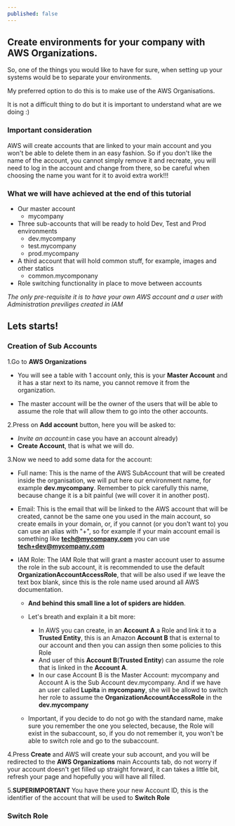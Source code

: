```yaml
---
published: false
---
```


## Create environments for your company with AWS Organizations.

So, one of the things you would like to have for sure, when setting up your systems would be to separate your environments.

My preferred option to do this is to make use of the AWS Organisations.

It is not a difficult thing to do but it is important to understand what are we doing :) 

### Important consideration
AWS will create accounts that are linked to your main account and you won't be able to delete them in an easy fashion. So if you don't like the name of the account, you cannot simply remove it and recreate, you will need to log in the account and change from there, so be careful when choosing the name you want for it to avoid extra work!!!

### What we will have achieved at the end of this tutorial

- Our master account
	- mycompany
- Three sub-accounts that will be ready to hold Dev, Test and Prod environments
	- dev.mycompany
    - test.mycompany
    - prod.mycompany
- A third account that will hold common stuff, for example, images and other statics
	- common.mycomponany
- Role switching functionality in place to move between accounts

*The only pre-requisite it is to have your own AWS account and a user with Administration previliges created in IAM*

## Lets starts!

### Creation of Sub Accounts

1.Go to **AWS Organizations**
- You will see a table with 1 account only, this is your **Master Account** and it has a star next to its name, you cannot remove it from the organization.

- The master account will be the owner of the users that will be able to assume the role that will allow them to go into the other accounts.
    
2.Press on **Add account** button, here you will be asked to:
- *Invite an account*:in case you have an account already) 
- **Create Account**, that is what we will do.

3.Now we need to add some data for the account:

- Full name: This is the name of the AWS SubAccount that will be created inside the organisation, we will put here our environment name, for example **dev.mycompany**. Remember to pick carefully this name, because change it is a bit painful (we will cover it in another post).

- Email: This is the email that will be linked to the AWS account that will be created, cannot be the same one you used in the main account, so create emails in your domain, or, if you cannot (or you don't want to) you can use an alias with "+", so for example if your main account email is something like **tech@mycompany.com** you can use **tech+dev@mycompany.com**

- IAM Role: The IAM Role that will grant a master account user to assume the role in the sub account, it is recommended to use the default **OrganizationAccountAccessRole**, that will be also used if we leave the text box blank, since this is the role name used around all AWS documentation.
  - **And behind this small line a lot of spiders are hidden**. 
  
  - Let's breath and explain it a bit more:
    - In AWS you can create, in an **Account A** a Role and link it to a **Trusted Entity**, this is an Amazon **Account B** that is external to our account and then you can assign then some policies to this Role
    - And user of this **Account B**(**Trusted Entity**) can assume the role that is linked in the **Account A**.
    - In our case Account B is the Master Account: mycompany and Account A is the Sub Account dev.mycompany. And if we have an user called **Lupita** in **mycompany**, she will be allowd to switch her role to assume the **OrganizationAccountAccessRole** in the **dev.mycompany**
  - Important, if you decide to do not go with the standard name, make sure you remember the one you selected, because, the Role will exist in the subaccount, so, if you do not remember it, you won't be able to switch role and go to the subaccount.

4.Press **Create** and AWS will create your sub account, and you will be redirected to the **AWS Organizations** main Accounts tab, do not worry if your account doesn't get filled up straight forward, it can takes a little bit, refresh your page and hopefully you will have all filled.

5.**SUPERIMPORTANT** You have there your new Account ID, this is the identifier of the account that will be used to **Switch Role**

### Switch Role

 

